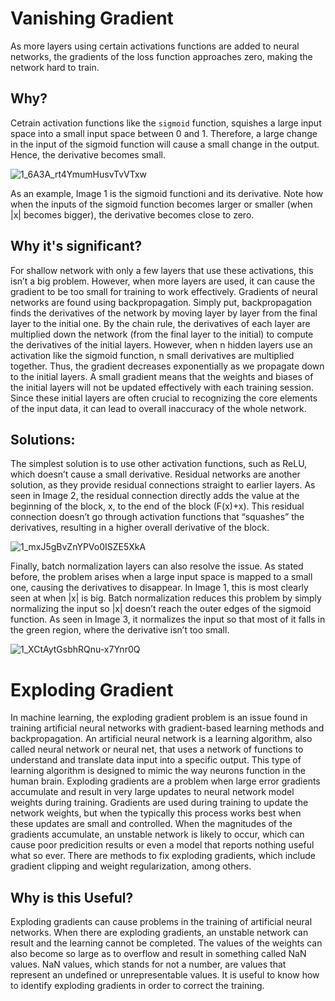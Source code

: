 # Vanishing Gradient

As more layers using certain activations functions are added to neural networks, the gradients of the loss function approaches zero, making the network hard to train.

## Why?

Cetrain activation functions like the `sigmoid` function, squishes a large input space into a small input space between 0 and 1. Therefore, a large change in the input of the sigmoid function will cause a small change in the output. Hence, the derivative becomes small.

![1_6A3A_rt4YmumHusvTvVTxw](https://user-images.githubusercontent.com/23405520/114264780-83695180-9a0a-11eb-92ca-47c546af40f0.png)

As an example, Image 1 is the sigmoid functioni and its derivative. Note how when the inputs of the sigmoid function becomes larger or smaller (when |x| becomes bigger), the derivative becomes close to zero.

## Why it's significant?

For shallow network with only a few layers that use these activations, this isn’t a big problem. However, when more layers are used, it can cause the gradient to be too small for training to work effectively.
Gradients of neural networks are found using backpropagation. Simply put, backpropagation finds the derivatives of the network by moving layer by layer from the final layer to the initial one. By the chain rule, the derivatives of each layer are multiplied down the network (from the final layer to the initial) to compute the derivatives of the initial layers.
However, when n hidden layers use an activation like the sigmoid function, n small derivatives are multiplied together. Thus, the gradient decreases exponentially as we propagate down to the initial layers.
A small gradient means that the weights and biases of the initial layers will not be updated effectively with each training session. Since these initial layers are often crucial to recognizing the core elements of the input data, it can lead to overall inaccuracy of the whole network.

## Solutions:

The simplest solution is to use other activation functions, such as ReLU, which doesn’t cause a small derivative.
Residual networks are another solution, as they provide residual connections straight to earlier layers. As seen in Image 2, the residual connection directly adds the value at the beginning of the block, x, to the end of the block (F(x)+x). This residual connection doesn’t go through activation functions that “squashes” the derivatives, resulting in a higher overall derivative of the block.

![1_mxJ5gBvZnYPVo0ISZE5XkA](https://user-images.githubusercontent.com/23405520/114264836-e2c76180-9a0a-11eb-90d6-1e80a1e85f86.png)

Finally, batch normalization layers can also resolve the issue. As stated before, the problem arises when a large input space is mapped to a small one, causing the derivatives to disappear. In Image 1, this is most clearly seen at when |x| is big. Batch normalization reduces this problem by simply normalizing the input so |x| doesn’t reach the outer edges of the sigmoid function. As seen in Image 3, it normalizes the input so that most of it falls in the green region, where the derivative isn’t too small.

![1_XCtAytGsbhRQnu-x7Ynr0Q](https://user-images.githubusercontent.com/23405520/114264842-ebb83300-9a0a-11eb-8e48-888392fe7cc9.png)



# Exploding Gradient

In machine learning, the exploding gradient problem is an issue found in training artificial neural networks with gradient-based learning methods and backpropagation. An artificial neural network is a learning algorithm, also called neural network or neural net, that uses a network of functions to understand and translate data input into a specific output. This type of learning algorithm is designed to mimic the way neurons function in the human brain. Exploding gradients are a problem when large error gradients accumulate and result in very large updates to neural network model weights during training. Gradients are used during training to update the network weights, but when the typically this process works best when these updates are small and controlled. When the magnitudes of the gradients accumulate,  an unstable network is likely to occur, which can cause poor predicition results or even a model that reports nothing useful what so ever. There are methods to fix exploding gradients, which include gradient clipping and weight regularization, among others.

## Why is this Useful?

Exploding gradients can cause problems in the training of artificial neural networks. When there are exploding gradients, an unstable network can result and the learning cannot be completed. The values of the weights can also become so large as to overflow and result in something called NaN values. NaN values, which stands for not a number, are values that represent an undefined or unrepresentable values. It is useful to know how to identify exploding gradients in order to correct the training. 
